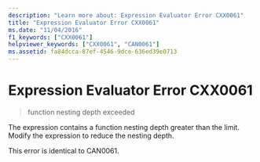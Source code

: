 ```yaml
---
description: "Learn more about: Expression Evaluator Error CXX0061"
title: "Expression Evaluator Error CXX0061"
ms.date: "11/04/2016"
f1_keywords: ["CXX0061"]
helpviewer_keywords: ["CXX0061", "CAN0061"]
ms.assetid: fa84dcca-87ef-4546-9dce-636ed39e0713
---
```

# Expression Evaluator Error CXX0061

> function nesting depth exceeded

The expression contains a function nesting depth greater than the limit. Modify the expression to reduce the nesting depth.

This error is identical to CAN0061.
